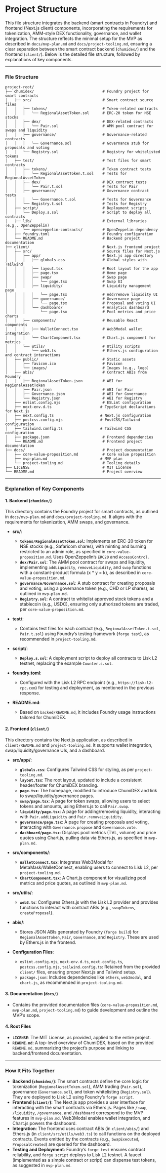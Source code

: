 # Project Structure

This file structure  integrates the backend (smart contracts in Foundry) and frontend (Next.js client) components, incorporating the requirements for tokenization, AMM-style DEX functionality, governance, and wallet integration. The structure reflects the minimal setup for the MVP as described in `docs/mvp-plan.md` and `docs/project-tooling.md`, ensuring a clear separation between the smart contract backend (`chumidex/`) and the frontend (`client/`). Below is the detailed file structure, followed by explanations of key components.

---

### File Structure

```
project-root/
├── chumidex/                               # Foundry project for smart contracts
│   ├── src/                                # Smart contract source files
│   │   ├── tokens/                         # Token-related contracts
│   │   │   └── RegionalAssetToken.sol      # ERC-20 token for NSE stocks
│   │   ├── dex/                            # DEX-related contracts
│   │   │   └── Pair.sol                    # AMM pool contract for swaps and liquidity
│   │   ├── governance/                     # Governance-related contracts
│   │   │   └── Governance.sol              # Governance stub for proposals and voting
│   │   └── Registry.sol                    # Registry for whitelisted tokens
│   ├── test/                               # Test files for smart contracts
│   │   ├── tokens/                         # Token contract tests
│   │   │   └── RegionalAssetToken.t.sol    # Tests for RegionalAssetToken
│   │   ├── dex/                            # DEX contract tests
│   │   │   └── Pair.t.sol                  # Tests for Pair
│   │   ├── governance/                     # Governance contract tests
│   │   │   └── Governance.t.sol            # Tests for Governance
│   │   └── Registry.t.sol                  # Tests for Registry
│   ├── script/                             # Deployment scripts
│   │   └── Deploy.s.sol                    # Script to deploy all contracts
│   ├── lib/                                # External libraries (e.g., OpenZeppelin)
│   │   └── openzeppelin-contracts/         # OpenZeppelin dependency
│   ├── foundry.toml                        # Foundry configuration
│   └── README.md                           # Backend project documentation
├── client/                                 # Next.js frontend project
│   ├── src/                                # Source files for Next.js
│   │   ├── app/                            # Next.js app directory
│   │   │   ├── globals.css                 # Global styles with Tailwind
│   │   │   ├── layout.tsx                  # Root layout for the app
│   │   │   ├── page.tsx                    # Home page
│   │   │   ├── swap/                       # Swap page
│   │   │   │   └── page.tsx                # Swap UI
│   │   │   ├── liquidity/                  # Liquidity management page
│   │   │   │   └── page.tsx                # Add/remove liquidity UI
│   │   │   ├── governance/                 # Governance page
│   │   │   │   └── page.tsx                # Proposal and voting UI
│   │   │   └── dashboard/                  # Analytics dashboard
│   │   │       └── page.tsx                # Pool metrics and price charts
│   │   ├── components/                     # Reusable React components
│   │   │   ├── WalletConnect.tsx           # Web3Modal wallet integration
│   │   │   └── ChartComponent.tsx          # Chart.js component for metrics
│   │   └── utils/                          # Utility scripts
│   │       └── web3.ts                     # Ethers.js configuration and contract interactions
│   ├── public/                             # Static assets
│   │   ├── favicon.ico                     # Favicon
│   │   └── images/                         # Images (e.g., logo)
│   ├── abis/                               # Contract ABIs from Foundry
│   │   ├── RegionalAssetToken.json         # ABI for RegionalAssetToken
│   │   ├── Pair.json                       # ABI for Pair
│   │   ├── Governance.json                 # ABI for Governance
│   │   └── Registry.json                   # ABI for Registry
│   ├── eslint.config.mjs                   # ESLint configuration
│   ├── next-env.d.ts                      # TypeScript declarations for Next.js
│   ├── next.config.ts                     # Next.js configuration
│   ├── postcss.config.mjs                 # PostCSS/Tailwind configuration
│   ├── tailwind.config.ts                 # Tailwind CSS configuration
│   ├── package.json                        # Frontend dependencies
│   └── README.md                           # Frontend project documentation
├── docs/                                   # Project documentation
│   ├── core-value-proposition.md           # Core value proposition
│   ├── mvp-plan.md                        # MVP plan
│   └── project-tooling.md                  # Tooling details
├── LICENSE                                 # MIT License
└── README.md                               # Project overview
```

---

### Explanation of Key Components

#### 1. Backend (`chumidex/`)
This directory contains the Foundry project for smart contracts, as outlined in `docs/mvp-plan.md` and `docs/project-tooling.md`. It aligns with the requirements for tokenization, AMM swaps, and governance.

- **src/**:
  - **`tokens/RegionalAssetToken.sol`**: Implements an ERC-20 token for NSE stocks (e.g., Safaricom shares), with minting and burning restricted to an admin role, as specified in `core-value-proposition.md`. Uses OpenZeppelin’s `ERC20` and `AccessControl`.
  - **`dex/Pair.sol`**: The AMM pool contract for swaps and liquidity, implementing `addLiquidity`, `removeLiquidity`, and `swap` functions with a constant-product formula (x * y = k), as described in `core-value-proposition.md`.
  - **`governance/Governance.sol`**: A stub contract for creating proposals and voting, using a governance token (e.g., CHD or LP shares), as outlined in `mvp-plan.md`.
  - **`Registry.sol`**: A contract to whitelist approved stock tokens and a stablecoin (e.g., USDC), ensuring only authorized tokens are traded, per `core-value-proposition.md`.

- **test/**:
  - Contains test files for each contract (e.g., `RegionalAssetToken.t.sol`, `Pair.t.sol`) using Foundry’s testing framework (`forge test`), as recommended in `project-tooling.md`.

- **script/**:
  - **`Deploy.s.sol`**: A deployment script to deploy all contracts to Lisk L2 testnet, replacing the example `Counter.s.sol`.

- **foundry.toml**:
  - Configured with the Lisk L2 RPC endpoint (e.g., `https://lisk-l2-rpc.com`) for testing and deployment, as mentioned in the previous response.

- **README.md**:
  - Based on `backed/README.md`, it includes Foundry usage instructions tailored for ChumiDEX.

#### 2. Frontend (`client/`)
This directory contains the Next.js application, as described in `client/README.md` and `project-tooling.md`. It supports wallet integration, swap/liquidity/governance UIs, and a dashboard.

- **src/app/**:
  - **`globals.css`**: Configures Tailwind CSS for styling, as per `project-tooling.md`.
  - **`layout.tsx`**: The root layout, updated to include a consistent header/footer for ChumiDEX branding.
  - **`page.tsx`**: The homepage, modified to introduce ChumiDEX and link to swap/liquidity/governance pages.
  - **`swap/page.tsx`**: A page for token swaps, allowing users to select tokens and amounts, using Ethers.js to call `Pair.swap`.
  - **`liquidity/page.tsx`**: A page for adding/removing liquidity, interacting with `Pair.addLiquidity` and `Pair.removeLiquidity`.
  - **`governance/page.tsx`**: A page for creating proposals and voting, interacting with `Governance.propose` and `Governance.vote`.
  - **`dashboard/page.tsx`**: Displays pool metrics (TVL, volume) and price quotes using Chart.js, pulling data via Ethers.js, as specified in `mvp-plan.md`.

- **src/components/**:
  - **`WalletConnect.tsx`**: Integrates Web3Modal for MetaMask/WalletConnect, enabling users to connect to Lisk L2, per `project-tooling.md`.
  - **`ChartComponent.tsx`**: A Chart.js component for visualizing pool metrics and price quotes, as outlined in `mvp-plan.md`.

- **src/utils/**:
  - **`web3.ts`**: Configures Ethers.js with the Lisk L2 provider and provides functions to interact with contract ABIs (e.g., `swapTokens`, `createProposal`).

- **abis/**:
  - Stores JSON ABIs generated by Foundry (`forge build`) for `RegionalAssetToken`, `Pair`, `Governance`, and `Registry`. These are used by Ethers.js in the frontend.

- **Configuration Files**:
  - `eslint.config.mjs`, `next-env.d.ts`, `next.config.ts`, `postcss.config.mjs`, `tailwind.config.ts`: Retained from the provided `client/` files, ensuring proper Next.js and Tailwind setup.
  - `package.json`: Includes dependencies like `ethers`, `web3modal`, and `chart.js`, as recommended in `project-tooling.md`.

#### 3. Documentation (`docs/`)
- Contains the provided documentation files (`core-value-proposition.md`, `mvp-plan.md`, `project-tooling.md`) to guide development and outline the MVP’s scope.

#### 4. Root Files
- **`LICENSE`**: The MIT License, as provided, applied to the entire project.
- **`README.md`**: A top-level overview of ChumiDEX, based on the provided `README.md`, summarizing the project’s purpose and linking to backend/frontend documentation.

---

### How It Fits Together
- **Backend (`chumidex/`)**: The smart contracts define the core logic for tokenization (`RegionalAssetToken.sol`), AMM trading (`Pair.sol`), governance (`Governance.sol`), and token whitelisting (`Registry.sol`). They are deployed to Lisk L2 using Foundry’s `forge script`.
- **Frontend (`client/`)**: The Next.js app provides a user interface for interacting with the smart contracts via Ethers.js. Pages like `/swap`, `/liquidity`, `/governance`, and `/dashboard` correspond to the MVP features in `mvp-plan.md`. Web3Modal enables wallet integration, and Chart.js powers the dashboard.
- **Integration**: The frontend uses contract ABIs (in `client/abis/`) and Ethers.js (in `client/src/utils/web3.ts`) to call functions on the deployed contracts. Events emitted by the contracts (e.g., `SwapExecuted`, `ProposalCreated`) are queried for the dashboard.
- **Testing and Deployment**: Foundry’s `forge test` ensures contract reliability, and `forge script` deploys to Lisk L2 testnet. A faucet (implemented as a simple contract or script) can dispense test tokens, as suggested in `mvp-plan.md`.
